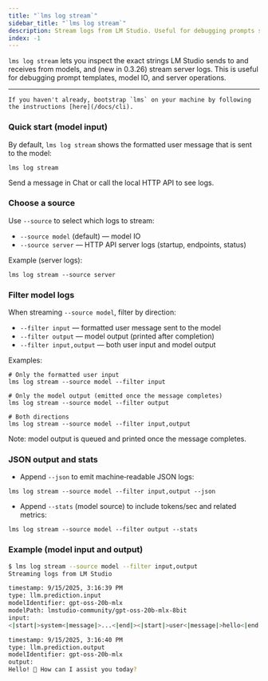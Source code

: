 ```yaml
---
title: "`lms log stream`"
sidebar_title: "`lms log stream`"
description: Stream logs from LM Studio. Useful for debugging prompts sent to the model.
index: -1
---
```


`lms log stream` lets you inspect the exact strings LM Studio sends to and receives from models, and (new in 0.3.26) stream server logs. This is useful for debugging prompt templates, model IO, and server operations.

<hr>

```lms_protip
If you haven't already, bootstrap `lms` on your machine by following the instructions [here](/docs/cli).
```

### Quick start (model input)

By default, `lms log stream` shows the formatted user message that is sent to the model:

```shell
lms log stream
```

Send a message in Chat or call the local HTTP API to see logs.

### Choose a source

Use `--source` to select which logs to stream:

- `--source model` (default) — model IO
- `--source server` — HTTP API server logs (startup, endpoints, status)

Example (server logs):

```shell
lms log stream --source server
```

### Filter model logs

When streaming `--source model`, filter by direction:

- `--filter input` — formatted user message sent to the model
- `--filter output` — model output (printed after completion)
- `--filter input,output` — both user input and model output

Examples:

```shell
# Only the formatted user input
lms log stream --source model --filter input

# Only the model output (emitted once the message completes)
lms log stream --source model --filter output

# Both directions
lms log stream --source model --filter input,output
```

Note: model output is queued and printed once the message completes.

### JSON output and stats

- Append `--json` to emit machine‑readable JSON logs:

```shell
lms log stream --source model --filter input,output --json
```

- Append `--stats` (model source) to include tokens/sec and related metrics:

```shell
lms log stream --source model --filter output --stats
```

### Example (model input and output)

```bash
$ lms log stream --source model --filter input,output
Streaming logs from LM Studio

timestamp: 9/15/2025, 3:16:39 PM
type: llm.prediction.input
modelIdentifier: gpt-oss-20b-mlx
modelPath: lmstudio-community/gpt-oss-20b-mlx-8bit
input:
<|start|>system<|message|>...<|end|><|start|>user<|message|>hello<|end|><|start|>assistant

timestamp: 9/15/2025, 3:16:40 PM
type: llm.prediction.output
modelIdentifier: gpt-oss-20b-mlx
output:
Hello! 👋 How can I assist you today?
```
